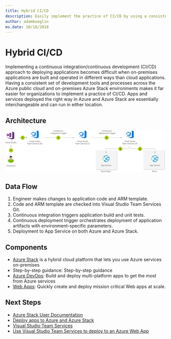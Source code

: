 ```yaml
---
title: Hybrid CI/CD 
description: Easily implement the practice of CI/CD by using a consistent set of development tools and processes across the Azure public cloud and on-premises Azure Stack environments.
author: adamboeglin
ms.date: 10/18/2018
---
```

# Hybrid CI/CD 
Implementing a continuous integration/continuous development (CI/CD) approach to deploying applications becomes difficult when on-premises applications are built and operated in different ways than cloud applications. Having a consistent set of development tools and processes across the Azure public cloud and on-premises Azure Stack environments makes it far easier for organizations to implement a practice of CI/CD. Apps and services deployed the right way in Azure and Azure Stack are essentially interchangeable and can run in either location.

## Architecture
<img src="media/hybrid-ci-cd.svg" alt='architecture diagram' />

## Data Flow
1. Engineer makes changes to application code and ARM template.
1. Code and ARM template are checked into Visual Studio Team Services Git.
1. Continuous integration triggers application build and unit tests.
1. Continuous deployment trigger orchestrates deployment of application artifacts with environment-specific parameters.
1. Deployment to App Service on both Azure and Azure Stack.

## Components
* [Azure Stack](http://azure.microsoft.com/overview/azure-stack/) is a hybrid cloud platform that lets you use Azure services on-premises
* Step-by-step guidance: Step-by-step guidance
* [Azure DevOps](href="http://azure.microsoft.com/services/devops/): Build and deploy multi-platform apps to get the most from Azure services
* [Web Apps](href="http://azure.microsoft.com/services/app-service/web/): Quickly create and deploy mission critical Web apps at scale.

## Next Steps
* [Azure Stack User Documentation](https://docs.microsoft.com/azure/azure-stack/user)
* [Deploy apps to Azure and Azure Stack](https://docs.microsoft.com/azure/azure-stack/user/azure-stack-solution-pipeline)
* [Visual Studio Team Services](href="http://azure.microsoft.com/services/visual-studio-team-services/)
* [Use Visual Studio Team Services to deploy to an Azure Web App](https://docs.microsoft.com/vsts/build-release/apps/cd/azure/aspnet-core-to-azure-webapp)